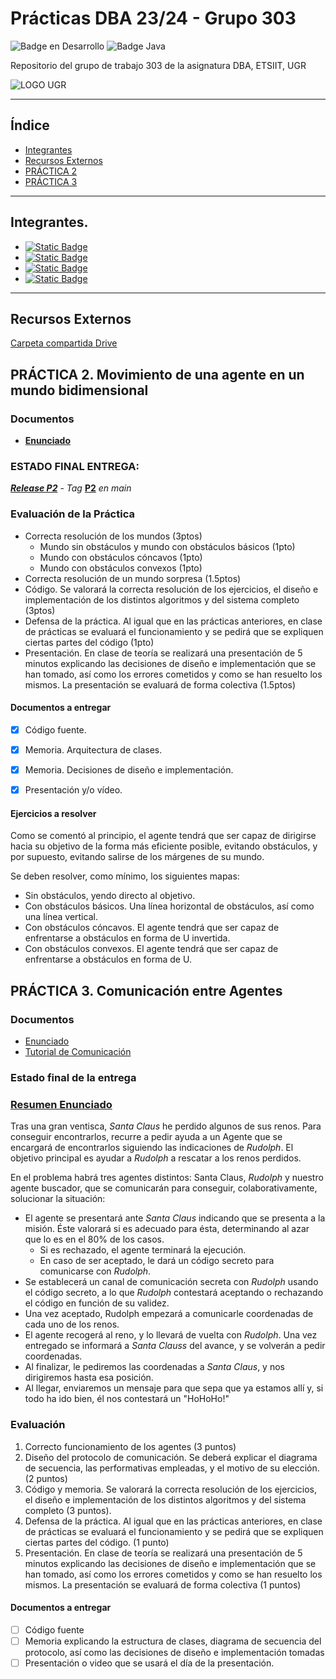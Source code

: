 # Prácticas DBA 23/24 - Grupo 303

![Badge en Desarrollo](https://img.shields.io/badge/STATUS-EN%20DESAROLLO-green)
![Badge Java](https://img.shields.io/badge/Java_+_JADE-00599C)

Repositorio del grupo de trabajo 303 de la asignatura DBA, ETSIIT, UGR

![LOGO UGR](https://secretariageneral.ugr.es/sites/webugr/secretariageneral/public/inline-files/UGR-MARCA-02-monocromo.png)

***


## Índice

* [Integrantes](#Integrantes.)
* [Recursos Externos](#recursos-externos)
* [PRÁCTICA 2](#práctica-2-movimiento-de-una-agente-en-un-mundo-bidimensional-practica-2)
* [PRÁCTICA 3](#práctica-3-comunicación-entre-agentes-practica-3)

***


## Integrantes.

* [![Static Badge](https://img.shields.io/badge/Jorge_Bailón_González-grey?logo=github)](https://github.com/giorgiogiovanni)
* [![Static Badge](https://img.shields.io/badge/María_Florencio_Díaz-grey?logo=github)](https://github.com/mariafd412)
* [![Static Badge](https://img.shields.io/badge/Carlos_Pérez_Cruz-grey?logo=github)](https://github.com/capcrz12)
* [![Static Badge](https://img.shields.io/badge/Víctor_Pérez_Barranco-grey?logo=github)](https://github.com/VictorPB)

***


## Recursos Externos

[Carpeta compartida Drive](https://drive.google.com/drive/folders/1so4ijG-vE99j2p71qAZ6ro4TsgbWVNi4?usp=drive_link)


## PRÁCTICA 2. Movimiento de una agente en un mundo bidimensional

### Documentos

+ [**Enunciado**](/docs/DBA_P2_Enunciado.pdf)


### **ESTADO FINAL ENTREGA:**

[**_Release P2_**](https://github.com/VictorPB/DBA_303/releases/tag/P2) -
_Tag_ [**P2**](https://github.com/VictorPB/DBA_303/releases/tag/P2-main) _en main_


### Evaluación de la Práctica

* Correcta resolución de los mundos (3ptos)
  * Mundo sin obstáculos y mundo con obstáculos básicos (1pto)
  * Mundo con obstáculos cóncavos (1pto)
  * Mundo con obstáculos convexos (1pto)
* Correcta resolución de un mundo sorpresa (1.5ptos)
* Código. Se valorará la correcta resolución de los ejercicios, el diseño e implementación de los distintos algoritmos y
del sistema completo (3ptos)
* Defensa de la práctica. Al igual que en las prácticas anteriores, en clase de prácticas se evaluará el funcionamiento
y se pedirá que se expliquen ciertas partes del código (1pto)
* Presentación. En clase de teoría se realizará una presentación de 5 minutos explicando las decisiones de diseño e
implementación que se han tomado, así como los errores cometidos y como se han resuelto los mismos. La presentación se
evaluará de forma colectiva (1.5ptos)


#### Documentos a entregar

- [x] Código fuente.
- [x] Memoria. Arquitectura de clases.
- [x] Memoria. Decisiones de diseño e implementación.
- [x] Presentación y/o vídeo.


#### Ejercicios a resolver

Como se comentó al principio, el agente tendrá que ser capaz de dirigirse hacia su objetivo de la forma más eficiente
posible, evitando obstáculos, y por supuesto, evitando salirse de los márgenes de su mundo.

Se deben resolver, como mínimo, los siguientes mapas:
* Sin obstáculos, yendo directo al objetivo.
* Con obstáculos básicos. Una línea horizontal de obstáculos, así como una línea vertical.
* Con obstáculos cóncavos. El agente tendrá que ser capaz de enfrentarse a obstáculos en forma de U invertida.
* Con obstáculos convexos. El agente tendrá que ser capaz de enfrentarse a obstáculos en forma de U.


## PRÁCTICA 3. Comunicación entre Agentes

### Documentos

+ [Enunciado](/docs/DBA_P3_Enunciado.pdf)
+ [Tutorial de Comunicación](/docs/DBA_P3_TutorialComunicacion.pdf)


### Estado final de la entrega


### [Resumen Enunciado](/docs/DBA_P3_Enunciado.pdf)

Tras una gran ventisca, _Santa Claus_ he perdido algunos de sus renos. Para conseguir encontrarlos,
recurre a pedir ayuda a un Agente que se encargará de encontrarlos siguiendo las indicaciones de
_Rudolph_. El objetivo principal es ayudar a _Rudolph_ a rescatar a los renos perdidos.

En el problema habrá tres agentes distintos: Santa Claus, _Rudolph_ y nuestro agente buscador, que se
comunicarán para conseguir, colaborativamente, solucionar la situación:

+ El agente se presentará ante _Santa Claus_ indicando que se presenta a la misión. Éste valorará si
es adecuado para ésta, determinando al azar que lo es en el 80% de los casos.
  + Si es rechazado, el agente terminará la ejecución.
  + En caso de ser aceptado, le dará un código secreto para comunicarse con _Rudolph_.
+ Se establecerá un canal de comunicación secreta con _Rudolph_ usando el código secreto, a lo que
_Rudolph_ contestará aceptando o rechazando el código en función de su validez.
+ Una vez aceptado, Rudolph empezará a comunicarle coordenadas de cada uno de los renos.
+ El agente recogerá al reno, y lo llevará de vuelta con _Rudolph_. Una vez entregado se informará
a _Santa Clauss_ del avance, y se volverán a pedir coordenadas.
+ Al finalizar, le pediremos las coordenadas a _Santa Claus_, y nos dirigiremos hasta esa posición.
+ Al llegar, enviaremos un mensaje para que sepa que ya estamos allí y, si todo ha ido bien, él nos
contestará un "HoHoHo!"


### Evaluación

1. Correcto funcionamiento de los agentes (3 puntos)
2. Diseño del protocolo de comunicación. Se deberá explicar el diagrama de secuencia, las
performativas empleadas, y el motivo de su elección. (2 puntos)
3. Código y memoria. Se valorará la correcta resolución de los ejercicios, el diseño e
implementación de los distintos algoritmos y del sistema completo (3 puntos).
4. Defensa de la práctica. Al igual que en las prácticas anteriores, en clase de prácticas se
evaluará el funcionamiento y se pedirá que se expliquen ciertas partes del código. (1 punto)
5. Presentación. En clase de teoría se realizará una presentación de 5 minutos explicando las
decisiones de diseño e implementación que se han tomado, así como los errores cometidos y como se
han resuelto los mismos. La presentación se evaluará de forma colectiva (1 puntos)


#### Documentos a entregar

* [ ] Código fuente
* [ ] Memoria explicando la estructura de clases, diagrama de secuencia del protocolo, así como las
decisiones de diseño e implementación tomadas
* [ ] Presentación o video que se usará el día de la presentación.